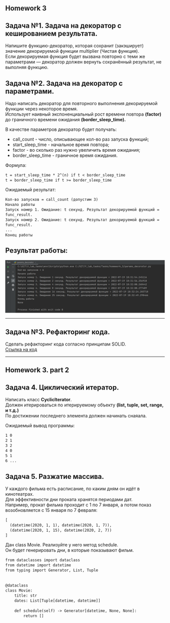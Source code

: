 ## Homework 3

## Задача №1. Задача на декоратор с кешированием результата.    

Напишите функцию-декоратор, которая сохранит (закэширует) значение декорируемой функции multiplier (Чистая функция).    
Если декорируемая функция будет вызвана повторно с теми же параметрами — декоратор должен вернуть сохранённый результат, не выполняя функцию.    

## Задача №2. Задача на декоратор с параметрами.    

Надо написать декоратор для повторного выполнения декорируемой функции через некоторое время.    
Использует наивный экспоненциальный рост времени повтора __(factor)__ до граничного времени ожидания __(border_sleep_time).__

В качестве параметров декоратор будет получать:    

- call_count - число, описывающее кол-во раз запуска функций;
- start_sleep_time - начальное время повтора;
- factor - во сколько раз нужно увеличить время ожидания;
- border_sleep_time - граничное время ожидания.    

Формула:    
```
t = start_sleep_time * 2^(n) if t < border_sleep_time
t = border_sleep_time if t >= border_sleep_time
```

Ожидаемый результат:    
```
Кол-во запусков = call_count (допустим 3)
Начало работы
Запуск номер 1. Ожидание: t секунд. Результат декорируемой функций = func_result.
Запуск номер 2. Ожидание: t секунд. Результат декорируемой функций = func_result.
...
Конец работы
```

## Результат работы:    

![](https://github.com/ReVadim/Y_LAB_tasks/blob/main/printscreen/params_decorator.png)

<hr>    

## Задача №3. Рефакторинг кода.    

Сделать рефакторинг кода согласно принципам SOLID.    
[Ссылка на код](https://github.com/BernarBerdikul/ylab_hw/tree/main/not_solid_code)

<hr>    

## Homework 3. part 2    

## Задача 4. Циклический итератор.    

Написать класс __CyclicIterator__.    
Должен итерироваться по итерируемому объекту __(list, tuple, set, range, и т.д.)__    
По достижении последнего элемента должен начинать снаяала.    

Ожидаемый вывод программы:    
```
1 0
2 1
3 2
4 0
5 1
6 ...
```

## Задача 5. Разжатие массива.    

У каждого фильма есть расписание, по каким дням он идёт в кинотеатрах.    
Для эффективности дни проката хранятся периодами дат.    
Например, прокат фильма проходит с 1 по 7 января, а потом показ возобновляется с 15 января по 7 февраля:    

```
[
  (datetime(2020, 1, 1), datetime(2020, 1, 7)),
  (datetime(2020, 1, 15), datetime(2020, 2, 7))
]
```

Дан class Movie. Реализуйте у него метод schedule.    
Он будет генерировать дни, в которые показывают фильм.    
```
from dataclasses import dataclass
from datetime import datetime
from typing import Generator, List, Tuple


@dataclass
class Movie:
    title: str
    dates: List[Tuple[datetime, datetime]]

    def schedule(self) -> Generator[datetime, None, None]:
        return []
```